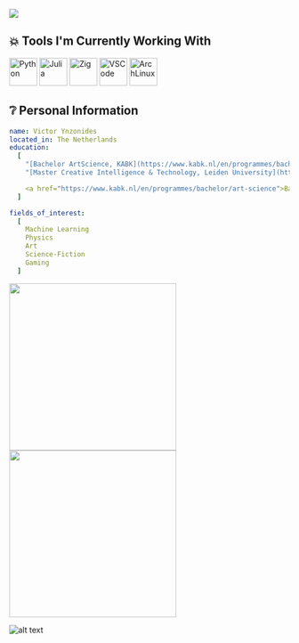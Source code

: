 <p alight="center">
  <img src = "https://capsule-render.vercel.app/api?type=blur&height=300&color=gradient&text=Hello,%20I%20am%20Victor"/>
</p>

<h2> 💥 Tools I'm Currently Working With</h2>
<p align="centre">
  <img src="https://cdn.jsdelivr.net/gh/devicons/devicon@latest/icons/python/python-original.svg" alt="Python" width="50" height="50"/>
  <img src="https://cdn.jsdelivr.net/gh/devicons/devicon@latest/icons/julia/julia-original.svg" alt="Julia" width="50" height="50"/>
  <img src="https://cdn.jsdelivr.net/gh/devicons/devicon@latest/icons/zig/zig-original.svg" alt="Zig" width="50" height="50"/>
  <img src="https://cdn.jsdelivr.net/gh/devicons/devicon@latest/icons/vscode/vscode-original.svg" alt="VSCode" width="50" height="50"/>
  <img src="https://cdn.jsdelivr.net/gh/devicons/devicon@latest/icons/archlinux/archlinux-original.svg" alt="ArchLinux" width="50" height="50"/>
</p>

<h2> ❔ Personal Information</h2>

```yaml
name: Victor Ynzonides
located_in: The Netherlands
education:
  [
    "[Bachelor ArtScience, KABK](https://www.kabk.nl/en/programmes/bachelor/art-science)"
    "[Master Creative Intelligence & Technology, Leiden University](https://www.universiteitleiden.nl/en/education/study-programmes/master/creative-intelligence--technology)"

    <a href="https://www.kabk.nl/en/programmes/bachelor/art-science">Bachelor ArtScience, KABK<a>
  ]

fields_of_interest:
  [
    Machine Learning
    Physics
    Art
    Science-Fiction
    Gaming
  ]
```

<a href="https://github.com/victorcynzo/github-readme-stats">
  <img height=300 align="center" src="https://github-readme-stats.vercel.app/api?username=victorcynzo&theme=dark&custom_title=Victor's%20GitHub%20Stats"/>
</a>
<a href="https://github.com/victorcynzo /convoychat">
  <img height=300 align="center" src="https://github-readme-stats.vercel.app/api/top-langs?username=victorcynzo&layout=compact&langs_count=8&card_width=320&theme=dark"/>
</a>

[logo]: https://i.redd.it/k9wl9ypumyp31.png
![alt text][logo]
